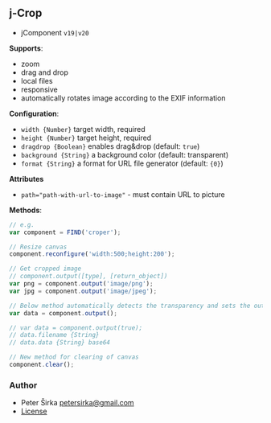 ## j-Crop

- jComponent `v19|v20`

__Supports__:

- zoom
- drag and drop
- local files
- responsive
- automatically rotates image according to the EXIF information

__Configuration__:

- `width {Number}` target width, required
- `height {Number}` target height, required
- `dragdrop {Boolean}` enables drag&drop (default: `true`)
- `background {String}` a background color (default: transparent)
- `format {String}` a format for URL file generator (default: `{0}`)

__Attributes__
- `path="path-with-url-to-image"` - must contain URL to picture

__Methods__:

```js
// e.g.
var component = FIND('croper');

// Resize canvas
component.reconfigure('width:500;height:200');

// Get cropped image
// component.output([type], [return_object])
var png = component.output('image/png');
var jpg = component.output('image/jpeg');

// Below method automatically detects the transparency and sets the output
var data = component.output();

// var data = component.output(true);
// data.filename {String}
// data.data {String} base64

// New method for clearing of canvas
component.clear();
```

### Author

- Peter Širka <petersirka@gmail.com>
- [License](https://www.totaljs.com/license/)